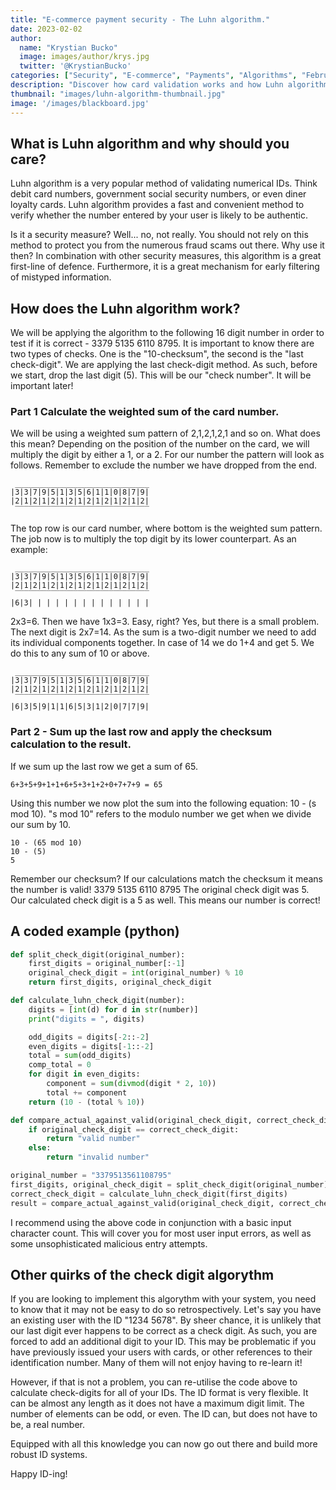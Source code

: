 ```yaml
---
title: "E-commerce payment security - The Luhn algorithm."
date: 2023-02-02
author: 
  name: "Krystian Bucko"
  image: images/author/krys.jpg
  twitter: '@KrystianBucko'
categories: ["Security", "E-commerce", "Payments", "Algorithms", "February 2023"]
description: "Discover how card validation works and how Luhn algorithm is our first line of defence against input errors."
thumbnail: "images/luhn-algorithm-thumbnail.jpg"
image: '/images/blackboard.jpg' 
---
```


## What is Luhn algorithm and why should you care? 

Luhn algorithm is a very popular method of validating numerical IDs. Think debit card numbers, government social security numbers, or even diner loyalty cards. Luhn algorithm provides a fast and convenient method to verify whether the number entered by your user is likely to be authentic.

Is it a security measure? Well... no, not really. You should not rely on this method to protect you from the numerous fraud scams out there. Why use it then? In combination with other security measures, this algorithm is a great first-line of defence. Furthermore, it is a great mechanism for early filtering of mistyped information.

## How does the Luhn algorithm work?

We will be applying the algorithm to the following 16 digit number in order to test if it is correct - 3379 5135 6110 8795.
It is important to know there are two types of checks. One is the "10-checksum", the second is the "last check-digit".
We are applying the last check-digit method. As such, before we start, drop the last digit (5). This will be our "check number". It will be important later!

### Part 1 Calculate the weighted sum of the card number.

We will be using a weighted sum pattern of 2,1,2,1,2,1 and so on. What does this mean? Depending on the position of the number on the card, we will multiply the digit by either a 1, or a 2. For our number the pattern will look as follows. Remember to exclude the number we have dropped from the end. 
```
 ______________________________
|3|3|7|9|5|1|3|5|6|1|1|0|8|7|9|
|2|1|2|1|2|1|2|1|2|1|2|1|2|1|2|
 ‾‾‾‾‾‾‾‾‾‾‾‾‾‾‾‾‾‾‾‾‾‾‾‾‾‾‾‾‾‾
```
The top row is our card number, where bottom is the weighted sum pattern. The job now is to multiply the top digit by its lower counterpart. As an example:

```
 ______________________________
|3|3|7|9|5|1|3|5|6|1|1|0|8|7|9|
|2|1|2|1|2|1|2|1|2|1|2|1|2|1|2|
 ‾‾‾‾‾‾‾‾‾‾‾‾‾‾‾‾‾‾‾‾‾‾‾‾‾‾‾‾‾‾
|6|3| | | | | | | | | | | | | |
```
2x3=6. Then we have 1x3=3. Easy, right? Yes, but there is a small problem. The next digit is 2x7=14. As the sum is a two-digit number we need to add its individual components together. In case of 14 we do 1+4 and get 5. We do this to any sum of 10 or above.
```
 ______________________________
|3|3|7|9|5|1|3|5|6|1|1|0|8|7|9|
|2|1|2|1|2|1|2|1|2|1|2|1|2|1|2|
 ‾‾‾‾‾‾‾‾‾‾‾‾‾‾‾‾‾‾‾‾‾‾‾‾‾‾‾‾‾‾
|6|3|5|9|1|1|6|5|3|1|2|0|7|7|9|

```
### Part 2 - Sum up the last row and apply the checksum calculation to the result.

If we sum up the last row we get a sum of 65.
```
6+3+5+9+1+1+6+5+3+1+2+0+7+7+9 = 65
```
Using this number we now plot the sum into the following equation: 10 - (s mod 10).
"s mod 10" refers to the modulo number we get when we divide our sum by 10.
```
10 - (65 mod 10)
10 - (5)
5
```
Remember our checksum? If our calculations match the checksum it means the number is valid!
3379 5135 6110 8795
The original check digit was 5. Our calculated check digit is a 5 as well. This means our number is correct!

## A coded example (python)


```python
def split_check_digit(original_number):
    first_digits = original_number[:-1]
    original_check_digit = int(original_number) % 10
    return first_digits, original_check_digit

def calculate_luhn_check_digit(number):
    digits = [int(d) for d in str(number)]
    print("digits = ", digits)

    odd_digits = digits[-2::-2]
    even_digits = digits[-1::-2]
    total = sum(odd_digits)
    comp_total = 0
    for digit in even_digits:
        component = sum(divmod(digit * 2, 10))
        total += component
    return (10 - (total % 10))

def compare_actual_against_valid(original_check_digit, correct_check_digit):
    if original_check_digit == correct_check_digit:
        return "valid number"
    else:
        return "invalid number"

original_number = "3379513561108795"
first_digits, original_check_digit = split_check_digit(original_number)
correct_check_digit = calculate_luhn_check_digit(first_digits)
result = compare_actual_against_valid(original_check_digit, correct_check_digit)
```
I recommend using the above code in conjunction with a basic input character count. This will cover you for most user input errors, as well as some unsophisticated malicious entry attempts. 

## Other quirks of the check digit algorythm

If you are looking to implement this algorythm with your system, you need to know that it may not be easy to do so retrospectively. Let's say you have an existing user with the ID "1234 5678". By sheer chance, it is unlikely that our last digit ever happens to be correct as a check digit. As such, you are forced to add an additional digit to your ID. This may be problematic if you have previously issued your users with cards, or other references to their identification number. Many of them will not enjoy having to re-learn it!

However, if that is not a problem, you can re-utilise the code above to calculate check-digits for all of your IDs. The ID format is very flexible. It can be almost any length as it does not have a maximum digit limit. The number of elements can be odd, or even. The ID can, but does not have to be, a real number. 

Equipped with all this knowledge you can now go out there and build more robust ID systems. 

Happy ID-ing!